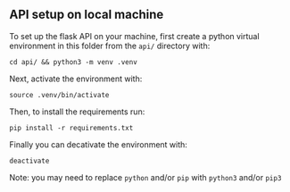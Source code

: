 ## API setup on local machine

To set up the flask API on your machine, first create a python virtual environment in this folder from the `api/` directory with:

`cd api/ && python3 -m venv .venv`

Next, activate the environment with:

`source .venv/bin/activate`

Then, to install the requirements run:

`pip install -r requirements.txt`

Finally you can decativate the environment with:

`deactivate`

Note: you may need to replace `python` and/or `pip` with `python3` and/or `pip3`